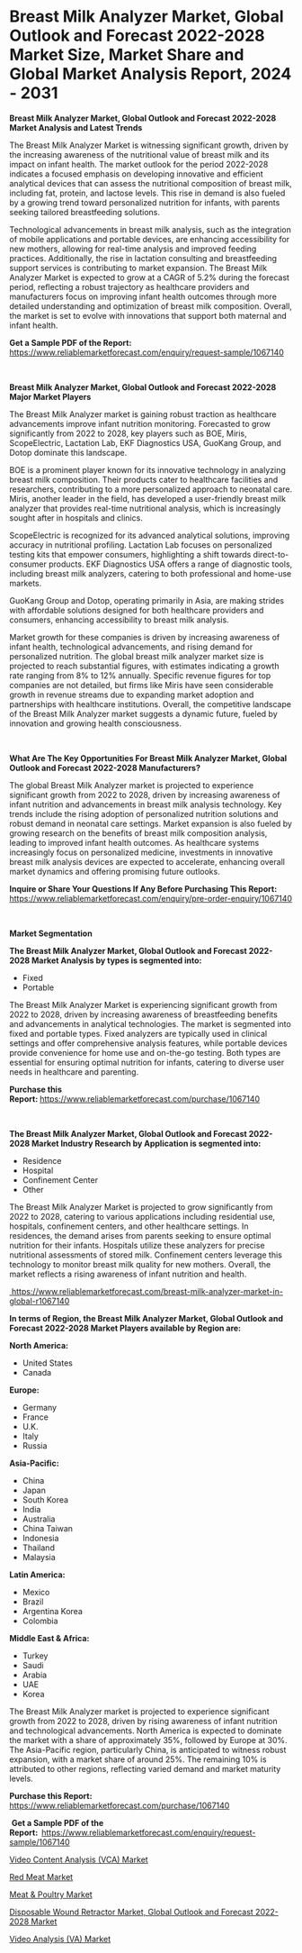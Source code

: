 <p><h1>Breast Milk Analyzer Market, Global Outlook and Forecast 2022-2028 Market Size, Market Share and Global Market Analysis Report, 2024 - 2031</h1></p><p><strong>Breast Milk Analyzer Market, Global Outlook and Forecast 2022-2028 Market Analysis and Latest Trends</strong></p>
<p><p>The Breast Milk Analyzer Market is witnessing significant growth, driven by the increasing awareness of the nutritional value of breast milk and its impact on infant health. The market outlook for the period 2022-2028 indicates a focused emphasis on developing innovative and efficient analytical devices that can assess the nutritional composition of breast milk, including fat, protein, and lactose levels. This rise in demand is also fueled by a growing trend toward personalized nutrition for infants, with parents seeking tailored breastfeeding solutions.</p><p>Technological advancements in breast milk analysis, such as the integration of mobile applications and portable devices, are enhancing accessibility for new mothers, allowing for real-time analysis and improved feeding practices. Additionally, the rise in lactation consulting and breastfeeding support services is contributing to market expansion. The Breast Milk Analyzer Market is expected to grow at a CAGR of 5.2% during the forecast period, reflecting a robust trajectory as healthcare providers and manufacturers focus on improving infant health outcomes through more detailed understanding and optimization of breast milk composition. Overall, the market is set to evolve with innovations that support both maternal and infant health.</p></p>
<p><strong>Get a Sample PDF of the Report:&nbsp;</strong> <a href="https://www.reliablemarketforecast.com/enquiry/request-sample/1067140?utm_campaign=1110&utm_medium=2&utm_source=Github&utm_content=ia&utm_term=04122024&utm_id=breast-milk-analyzer-market-global-outlook-and-forecast-2022-2028">https://www.reliablemarketforecast.com/enquiry/request-sample/1067140</a></p>
<p>&nbsp;</p>
<p><strong>Breast Milk Analyzer Market, Global Outlook and Forecast 2022-2028 Major Market Players</strong></p>
<p><p>The Breast Milk Analyzer market is gaining robust traction as healthcare advancements improve infant nutrition monitoring. Forecasted to grow significantly from 2022 to 2028, key players such as BOE, Miris, ScopeElectric, Lactation Lab, EKF Diagnostics USA, GuoKang Group, and Dotop dominate this landscape.</p><p>BOE is a prominent player known for its innovative technology in analyzing breast milk composition. Their products cater to healthcare facilities and researchers, contributing to a more personalized approach to neonatal care. Miris, another leader in the field, has developed a user-friendly breast milk analyzer that provides real-time nutritional analysis, which is increasingly sought after in hospitals and clinics.</p><p>ScopeElectric is recognized for its advanced analytical solutions, improving accuracy in nutritional profiling. Lactation Lab focuses on personalized testing kits that empower consumers, highlighting a shift towards direct-to-consumer products. EKF Diagnostics USA offers a range of diagnostic tools, including breast milk analyzers, catering to both professional and home-use markets.</p><p>GuoKang Group and Dotop, operating primarily in Asia, are making strides with affordable solutions designed for both healthcare providers and consumers, enhancing accessibility to breast milk analysis.</p><p>Market growth for these companies is driven by increasing awareness of infant health, technological advancements, and rising demand for personalized nutrition. The global breast milk analyzer market size is projected to reach substantial figures, with estimates indicating a growth rate ranging from 8% to 12% annually. Specific revenue figures for top companies are not detailed, but firms like Miris have seen considerable growth in revenue streams due to expanding market adoption and partnerships with healthcare institutions. Overall, the competitive landscape of the Breast Milk Analyzer market suggests a dynamic future, fueled by innovation and growing health consciousness.</p></p>
<p>&nbsp;</p>
<p><strong>What Are The Key Opportunities For Breast Milk Analyzer Market, Global Outlook and Forecast 2022-2028 Manufacturers?</strong></p>
<p><p>The global Breast Milk Analyzer market is projected to experience significant growth from 2022 to 2028, driven by increasing awareness of infant nutrition and advancements in breast milk analysis technology. Key trends include the rising adoption of personalized nutrition solutions and robust demand in neonatal care settings. Market expansion is also fueled by growing research on the benefits of breast milk composition analysis, leading to improved infant health outcomes. As healthcare systems increasingly focus on personalized medicine, investments in innovative breast milk analysis devices are expected to accelerate, enhancing overall market dynamics and offering promising future outlooks.</p></p>
<p><strong>Inquire or Share Your Questions If Any Before Purchasing This Report:</strong> <a href="https://www.reliablemarketforecast.com/enquiry/pre-order-enquiry/1067140?utm_campaign=1110&utm_medium=2&utm_source=Github&utm_content=ia&utm_term=04122024&utm_id=breast-milk-analyzer-market-global-outlook-and-forecast-2022-2028">https://www.reliablemarketforecast.com/enquiry/pre-order-enquiry/1067140</a></p>
<p>&nbsp;</p>
<p><strong>Market Segmentation</strong></p>
<p><strong>The Breast Milk Analyzer Market, Global Outlook and Forecast 2022-2028 Market Analysis by types is segmented into:</strong></p>
<p><ul><li>Fixed</li><li>Portable</li></ul></p>
<p><p>The Breast Milk Analyzer Market is experiencing significant growth from 2022 to 2028, driven by increasing awareness of breastfeeding benefits and advancements in analytical technologies. The market is segmented into fixed and portable types. Fixed analyzers are typically used in clinical settings and offer comprehensive analysis features, while portable devices provide convenience for home use and on-the-go testing. Both types are essential for ensuring optimal nutrition for infants, catering to diverse user needs in healthcare and parenting.</p></p>
<p><strong>Purchase this Report:&nbsp;</strong><a href="https://www.reliablemarketforecast.com/purchase/1067140?utm_campaign=1110&utm_medium=2&utm_source=Github&utm_content=ia&utm_term=04122024&utm_id=breast-milk-analyzer-market-global-outlook-and-forecast-2022-2028">https://www.reliablemarketforecast.com/purchase/1067140</a></p>
<p>&nbsp;</p>
<p><strong>The Breast Milk Analyzer Market, Global Outlook and Forecast 2022-2028 Market Industry Research by Application is segmented into:</strong></p>
<p><ul><li>Residence</li><li>Hospital</li><li>Confinement Center</li><li>Other</li></ul></p>
<p><p>The Breast Milk Analyzer Market is projected to grow significantly from 2022 to 2028, catering to various applications including residential use, hospitals, confinement centers, and other healthcare settings. In residences, the demand arises from parents seeking to ensure optimal nutrition for their infants. Hospitals utilize these analyzers for precise nutritional assessments of stored milk. Confinement centers leverage this technology to monitor breast milk quality for new mothers. Overall, the market reflects a rising awareness of infant nutrition and health.</p></p>
<p><a href="https://www.reliablemarketforecast.com/breast-milk-analyzer-market-in-global-r1067140?utm_campaign=1110&utm_medium=2&utm_source=Github&utm_content=ia&utm_term=04122024&utm_id=breast-milk-analyzer-market-global-outlook-and-forecast-2022-2028">&nbsp;https://www.reliablemarketforecast.com/breast-milk-analyzer-market-in-global-r1067140</a></p>
<p><strong>In terms of Region, the Breast Milk Analyzer Market, Global Outlook and Forecast 2022-2028 Market Players available by Region are:</strong></p>
<p>
    <p> <strong> North America: </strong>
        <ul>
            <li>United States</li>
            <li>Canada</li>
        </ul>
        </p> 
    <p> <strong> Europe: </strong>
        <ul>
            <li>Germany</li>
            <li>France</li>
            <li>U.K.</li>
            <li>Italy</li>
            <li>Russia</li>
        </ul>
        </p> 
    <p> <strong> Asia-Pacific: </strong>
        <ul>
            <li>China</li>
            <li>Japan</li>
            <li>South Korea</li>
            <li>India</li>
            <li>Australia</li>
            <li>China Taiwan</li>
            <li>Indonesia</li>
            <li>Thailand</li>
            <li>Malaysia</li>
        </ul>
        </p> 
    <p> <strong> Latin America: </strong>
        <ul>
            <li>Mexico</li>
            <li>Brazil</li>
            <li>Argentina Korea</li>
            <li>Colombia</li>
        </ul>
        </p> 
    <p> <strong> Middle East & Africa: </strong>
        <ul>
            <li>Turkey</li>
            <li>Saudi</li>
            <li>Arabia</li>
            <li>UAE</li>
            <li>Korea</li>
        </ul>
    </p>
    </p>
<p><p>The Breast Milk Analyzer market is projected to experience significant growth from 2022 to 2028, driven by rising awareness of infant nutrition and technological advancements. North America is expected to dominate the market with a share of approximately 35%, followed by Europe at 30%. The Asia-Pacific region, particularly China, is anticipated to witness robust expansion, with a market share of around 25%. The remaining 10% is attributed to other regions, reflecting varied demand and market maturity levels.</p></p>
<p><strong>Purchase this Report: </strong><a href="https://www.reliablemarketforecast.com/purchase/1067140?utm_campaign=1110&utm_medium=2&utm_source=Github&utm_content=ia&utm_term=04122024&utm_id=breast-milk-analyzer-market-global-outlook-and-forecast-2022-2028">https://www.reliablemarketforecast.com/purchase/1067140</a></p>
<p>&nbsp;<strong>Get a Sample PDF of the Report:&nbsp;&nbsp;</strong><a href="https://www.reliablemarketforecast.com/enquiry/request-sample/1067140?utm_campaign=1110&utm_medium=2&utm_source=Github&utm_content=ia&utm_term=04122024&utm_id=breast-milk-analyzer-market-global-outlook-and-forecast-2022-2028">https://www.reliablemarketforecast.com/enquiry/request-sample/1067140</a></p>
<p><strong></strong></p>
<p><p><a href="https://issuu.com/reportprime-2/docs/video-content-analysis-vca-market-size-2030.pptx?utm_campaign=1110&utm_medium=2&utm_source=Github&utm_content=ia&utm_term=04122024&utm_id=breast-milk-analyzer-market-global-outlook-and-forecast-2022-2028">Video Content Analysis (VCA) Market</a></p><p><a href="https://www.linkedin.com/pulse/red-meat-market-report-product-type-end-use-application-region-6aw2c?utm_campaign=1110&utm_medium=2&utm_source=Github&utm_content=ia&utm_term=04122024&utm_id=breast-milk-analyzer-market-global-outlook-and-forecast-2022-2028">Red Meat Market</a></p><p><a href="https://www.linkedin.com/pulse/global-meat-poultry-market-size-trends-analysis-regional-outlook-3ppyc?utm_campaign=1110&utm_medium=2&utm_source=Github&utm_content=ia&utm_term=04122024&utm_id=breast-milk-analyzer-market-global-outlook-and-forecast-2022-2028">Meat & Poultry Market</a></p><p><a href="https://github.com/WillieWoodard/Market-Research-Report-List-7/blob/main/disposable-wound-retractor-market-global-outlook-and-forecast-2022-2028-market.md?utm_campaign=1110&utm_medium=2&utm_source=Github&utm_content=ia&utm_term=04122024&utm_id=breast-milk-analyzer-market-global-outlook-and-forecast-2022-2028">Disposable Wound Retractor Market, Global Outlook and Forecast 2022-2028 Market</a></p><p><a href="https://issuu.com/reportprime-2/docs/video-analysis-va-market-size-2030.pptx?utm_campaign=1110&utm_medium=2&utm_source=Github&utm_content=ia&utm_term=04122024&utm_id=breast-milk-analyzer-market-global-outlook-and-forecast-2022-2028">Video Analysis (VA) Market</a></p></p>